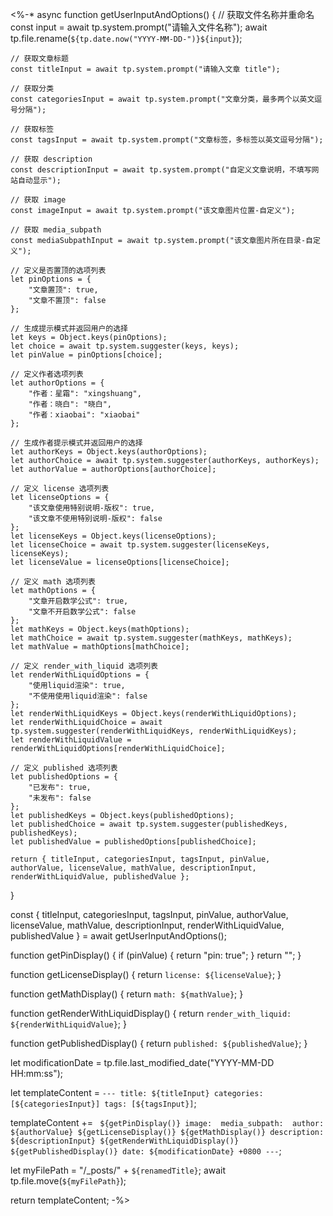 <%-*
async function getUserInputAndOptions() {
    // 获取文件名称并重命名
    const input = await tp.system.prompt("请输入文件名称");
    await tp.file.rename(`${tp.date.now("YYYY-MM-DD-")}${input}`);

    // 获取文章标题
    const titleInput = await tp.system.prompt("请输入文章 title");

    // 获取分类
    const categoriesInput = await tp.system.prompt("文章分类，最多两个以英文逗号分隔");

    // 获取标签
    const tagsInput = await tp.system.prompt("文章标签，多标签以英文逗号分隔");

    // 获取 description
    const descriptionInput = await tp.system.prompt("自定义文章说明，不填写网站自动显示");

    // 获取 image
    const imageInput = await tp.system.prompt("该文章图片位置-自定义");

    // 获取 media_subpath
    const mediaSubpathInput = await tp.system.prompt("该文章图片所在目录-自定义");

    // 定义是否置顶的选项列表
    let pinOptions = {
        "文章置顶": true,
        "文章不置顶": false
    };

    // 生成提示模式并返回用户的选择
    let keys = Object.keys(pinOptions);
    let choice = await tp.system.suggester(keys, keys);
    let pinValue = pinOptions[choice];

    // 定义作者选项列表
    let authorOptions = {
        "作者：星霜": "xingshuang",
        "作者：晓白": "晓白",
        "作者：xiaobai": "xiaobai"
    };

    // 生成作者提示模式并返回用户的选择
    let authorKeys = Object.keys(authorOptions);
    let authorChoice = await tp.system.suggester(authorKeys, authorKeys);
    let authorValue = authorOptions[authorChoice];

    // 定义 license 选项列表
    let licenseOptions = {
        "该文章使用特别说明-版权": true,
        "该文章不使用特别说明-版权": false
    };
    let licenseKeys = Object.keys(licenseOptions);
    let licenseChoice = await tp.system.suggester(licenseKeys, licenseKeys);
    let licenseValue = licenseOptions[licenseChoice];

    // 定义 math 选项列表
    let mathOptions = {
        "文章开启数学公式": true,
        "文章不开启数学公式": false
    };
    let mathKeys = Object.keys(mathOptions);
    let mathChoice = await tp.system.suggester(mathKeys, mathKeys);
    let mathValue = mathOptions[mathChoice];

    // 定义 render_with_liquid 选项列表
    let renderWithLiquidOptions = {
        "使用liquid渲染": true,
        "不使用使用liquid渲染": false
    };
    let renderWithLiquidKeys = Object.keys(renderWithLiquidOptions);
    let renderWithLiquidChoice = await tp.system.suggester(renderWithLiquidKeys, renderWithLiquidKeys);
    let renderWithLiquidValue = renderWithLiquidOptions[renderWithLiquidChoice];

    // 定义 published 选项列表
    let publishedOptions = {
        "已发布": true,
        "未发布": false
    };
    let publishedKeys = Object.keys(publishedOptions);
    let publishedChoice = await tp.system.suggester(publishedKeys, publishedKeys);
    let publishedValue = publishedOptions[publishedChoice];

    return { titleInput, categoriesInput, tagsInput, pinValue, authorValue, licenseValue, mathValue, descriptionInput, renderWithLiquidValue, publishedValue };
}

const { titleInput, categoriesInput, tagsInput, pinValue, authorValue, licenseValue, mathValue, descriptionInput, renderWithLiquidValue, publishedValue } = await getUserInputAndOptions();

function getPinDisplay() {
    if (pinValue) {
        return "pin: true";
    }
    return "";
}

function getLicenseDisplay() {
    return `license: ${licenseValue}`;
}

function getMathDisplay() {
    return `math: ${mathValue}`;
}

function getRenderWithLiquidDisplay() {
    return `render_with_liquid: ${renderWithLiquidValue}`;
}

function getPublishedDisplay() {
    return `published: ${publishedValue}`;
}

let modificationDate = tp.file.last_modified_date("YYYY-MM-DD HH:mm:ss");

let templateContent = `---
title: ${titleInput}
categories: [${categoriesInput}]
tags: [${tagsInput}]`;

templateContent += `
${getPinDisplay()}
image: 
media_subpath: 
author: ${authorValue}
${getLicenseDisplay()}
${getMathDisplay()}
description: ${descriptionInput}
${getRenderWithLiquidDisplay()}
${getPublishedDisplay()}
date: ${modificationDate} +0800
---`;

let myFilePath = "/_posts/" + `${renamedTitle}`;
await tp.file.move(`${myFilePath}`);

return templateContent;
-%>
